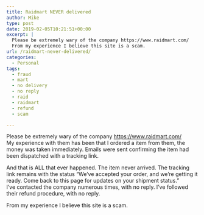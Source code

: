 ```yaml
---
title: Raidmart NEVER delivered
author: Mike
type: post
date: 2019-02-05T10:21:51+00:00
excerpt: |
  Please be extremely wary of the company https://www.raidmart.com/
  From my experience I believe this site is a scam.
url: /raidmart-never-delivered/
categories:
  - Personal
tags:
  - fraud
  - mart
  - no delivery
  - no reply
  - raid
  - raidmart
  - refund
  - scam

---
```

 

Please be extremely wary of the company&nbsp;https://www.raidmart.com/  
My experience with them has been that I ordered a item from them, the money was taken immediately. Emails were sent confirming the item had been dispatched with a tracking link.

And that is ALL that ever happened. The item never arrived. The tracking link remains with the status &#8220;We&#8217;ve accepted your order, and we&#8217;re getting it ready. Come back to this page for updates on your shipment status.&#8221;  
I&#8217;ve contacted the company numerous times, with no reply. I&#8217;ve followed their refund procedure, with no reply.

From my experience I believe this site is a scam.